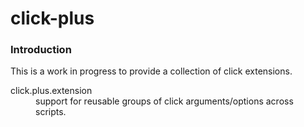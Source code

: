 # click-plus

### Introduction
This is a work in progress to provide a collection of click extensions.

<dl>
 <dt><href a=README.EXTENSION.MD>click.plus.extension</a></dt>
 <dd>support for reusable  groups of click arguments/options across scripts.
 </dd>
</dl>

